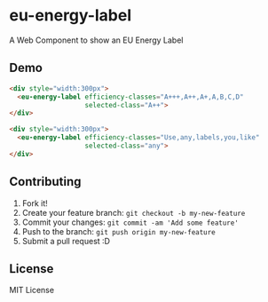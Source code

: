 # eu-energy-label

A Web Component to show an EU Energy Label

## Demo

<!--
```
<custom-element-demo>
  <template>
    <script src="../webcomponentsjs/webcomponents-lite.js"></script>
    <link rel="import" href="eu-energy-label.html">
    <next-code-block></next-code-block>
  </template>
</custom-element-demo>
```
-->
```html
<div style="width:300px">
  <eu-energy-label efficiency-classes="A+++,A++,A+,A,B,C,D"
                   selected-class="A++">
</div>
```
```html
<div style="width:300px">
  <eu-energy-label efficiency-classes="Use,any,labels,you,like"
                   selected-class="any">
</div>
```

## Contributing

1. Fork it!
2. Create your feature branch: `git checkout -b my-new-feature`
3. Commit your changes: `git commit -am 'Add some feature'`
4. Push to the branch: `git push origin my-new-feature`
5. Submit a pull request :D

## License

MIT License